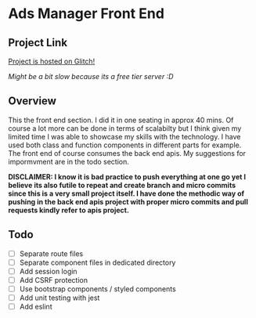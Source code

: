 # Ads Manager Front End

## Project Link

[Project is hosted on Glitch!](https://whip-fabulous-ankylosaurus.glitch.me/)

_Might be a bit slow because its a free tier server :D_

## Overview

This the front end section. I did it in one seating in approx 40 mins. Of course a lot more can be done in terms of scalabilty but I think given my limited time I was able to showcase my skills with the technology. I have used both class and function components in different parts for example. The front end of course consumes the back end apis. My suggestions for impormvment are in the todo section.

**DISCLAIMER: I know it is bad practice to push everything at one go yet I believe its also futile to repeat and create branch and micro commits since this is a very small project itself. I have done the methodic way of pushing in the back end apis project with proper micro commits and pull requests kindly refer to apis project.**

## Todo

- [ ] Separate route files
- [ ] Separate component files in dedicated directory
- [ ] Add session login
- [ ] Add CSRF protection
- [ ] Use bootstrap components / styled components
- [ ] Add unit testing with jest
- [ ] Add eslint
